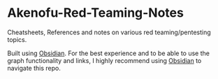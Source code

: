 # Akenofu-Red-Teaming-Notes
 Cheatsheets, References and notes on various red teaming/pentesting topics.
 
 Built using [Obsidian](https://obsidian.md/). For the best experience and to be able to use the graph functionality and links, I highly recommend using [Obsidian](https://obsidian.md/) to navigate this repo. 
